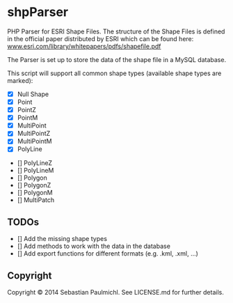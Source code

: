 shpParser
=========

PHP Parser for ESRI Shape Files.
The structure of the Shape Files is defined in the official paper distributed by ESRI which can be found here:
www.esri.com/library/whitepapers/pdfs/shapefile.pdf

The Parser is set up to store the data of the shape file in a MySQL database.

This script will support all common shape types (available shape types are marked):

- [x] Null Shape
- [x] Point
- [x] PointZ
- [x] PointM
- [x] MultiPoint
- [x] MultiPointZ
- [x] MultiPointM
- [x] PolyLine
- [] PolyLineZ
- [] PolyLineM
- [] Polygon
- [] PolygonZ
- [] PolygonM
- [] MultiPatch

TODOs
-----

- [] Add the missing shape types
- [] Add methods to work with the data in the database
- [] Add export functions for different formats (e.g. .kml, .xml, ...)


Copyright
---------

Copyright &copy; 2014 Sebastian Paulmichl. See LICENSE.md for further details.
